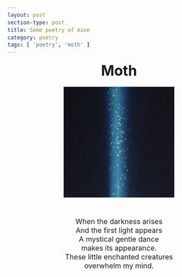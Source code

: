 ```yaml
---
layout: post
section-type: post
title: Some poetry of mine
category: poetry
tags: [ 'poetry', 'moth' ]
---
```


<center>
<font size="+3"> <strong>Moth</strong> </font>
<br>
<br>
<img src="/assets/images/poetry/moth.jpg" alt="Moth" height="250" width="250">
<font size="3.5">
<br>
<br>
<br>
 When the darkness arises<br>
 And the first light appears<br>
 A mystical gentle dance<br>
 makes its appearance.<br>
 These little enchanted creatures<br>
 overwhelm my mind.</font></center>

 <br>
 <br>
 <br>
